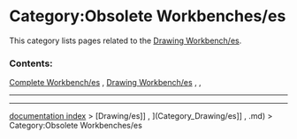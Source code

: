 # Category:Obsolete Workbenches/es
This category lists pages related to the [Drawing Workbench/es](Drawing_Workbench/es.md).

### Contents:

[Complete Workbench/es](Complete_Workbench/es.md) , [Drawing Workbench/es](Drawing_Workbench/es.md) , ,

_ _ _

---
[documentation index](../README.md) > [Drawing/es]] , ](Category_Drawing/es]] , .md) > Category:Obsolete Workbenches/es
